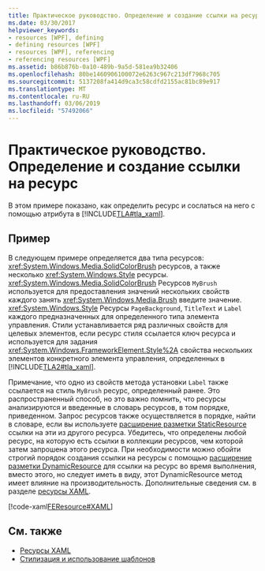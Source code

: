 ```yaml
---
title: Практическое руководство. Определение и создание ссылки на ресурс
ms.date: 03/30/2017
helpviewer_keywords:
- resources [WPF], defining
- defining resources [WPF]
- resources [WPF], referencing
- referencing resources [WPF]
ms.assetid: b86b876b-0a10-489b-9a5d-581ea9b32406
ms.openlocfilehash: 80be1460906100072e6263c967c213df7968c705
ms.sourcegitcommit: 5137208fa414d9ca3c58cdfd2155ac81bc89e917
ms.translationtype: MT
ms.contentlocale: ru-RU
ms.lasthandoff: 03/06/2019
ms.locfileid: "57492066"
---
```

# <a name="how-to-define-and-reference-a-resource"></a>Практическое руководство. Определение и создание ссылки на ресурс

В этом примере показано, как определить ресурс и сослаться на него с помощью атрибута в [!INCLUDE[TLA#tla_xaml](../../../../includes/tlasharptla-xaml-md.md)].

## <a name="example"></a>Пример

В следующем примере определяется два типа ресурсов: <xref:System.Windows.Media.SolidColorBrush> ресурсов, а также несколько <xref:System.Windows.Style> ресурсы. <xref:System.Windows.Media.SolidColorBrush> Ресурсов `MyBrush` используется для предоставления значений нескольких свойств каждого занять <xref:System.Windows.Media.Brush> введите значение. <xref:System.Windows.Style> Ресурсы `PageBackground`, `TitleText` и `Label` каждого предназначенных для определенного типа элемента управления. Стили устанавливается ряд различных свойств для целевых элементов, если ресурс стиля ссылается ключ ресурса и используется для задания <xref:System.Windows.FrameworkElement.Style%2A> свойства нескольких элементов конкретного элемента управления, определенных в [!INCLUDE[TLA2#tla_xaml](../../../../includes/tla2sharptla-xaml-md.md)].

Примечание, что одно из свойств метода установки `Label` также ссылается на стиль `MyBrush` ресурс, определенный ранее. Это распространенный способ, но это важно помнить, что ресурсы анализируются и введенные в словарь ресурсов, в том порядке, приведенном. Запрос ресурсов также осуществляется в порядке, найти в словаре, если вы используете [расширение разметки StaticResource](staticresource-markup-extension.md) ссылки на эти из другого ресурса. Убедитесь, что определены любой ресурс, на которую есть ссылки в коллекции ресурсов, чем которой затем запрошена этого ресурса. При необходимости можно обойти строгий порядок создания ссылки на ресурсы с помощью [расширение разметки DynamicResource](dynamicresource-markup-extension.md) для ссылки на ресурс во время выполнения, вместо этого, но следует иметь в виду, этот DynamicResource метод имеет влияние на производительность. Дополнительные сведения см. в разделе [ресурсы XAML](xaml-resources.md).

[!code-xaml[FEResource#XAML](~/samples/snippets/csharp/VS_Snippets_Wpf/FEResource/CS/default.xaml#xaml)]

## <a name="see-also"></a>См. также

- [Ресурсы XAML](xaml-resources.md)
- [Стилизация и использование шаблонов](../controls/styling-and-templating.md)
